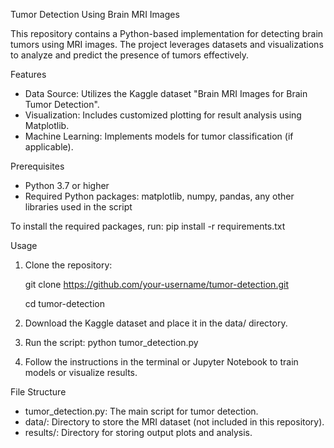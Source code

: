 Tumor Detection Using Brain MRI Images

This repository contains a Python-based implementation for detecting brain tumors using MRI images. The project leverages datasets and visualizations to analyze and predict the presence of tumors effectively.

Features
- Data Source: Utilizes the Kaggle dataset "Brain MRI Images for Brain Tumor Detection".
- Visualization: Includes customized plotting for result analysis using Matplotlib.
- Machine Learning: Implements models for tumor classification (if applicable).

Prerequisites
- Python 3.7 or higher
- Required Python packages: matplotlib, numpy, pandas, any other libraries used in the script

To install the required packages, run: pip install -r requirements.txt

Usage
1. Clone the repository:

   git clone https://github.com/your-username/tumor-detection.git
   
   cd tumor-detection
3. Download the Kaggle dataset and place it in the data/ directory.
4. Run the script: python tumor_detection.py
5. Follow the instructions in the terminal or Jupyter Notebook to train models or visualize results.

File Structure
- tumor_detection.py: The main script for tumor detection.
- data/: Directory to store the MRI dataset (not included in this repository).
- results/: Directory for storing output plots and analysis.
